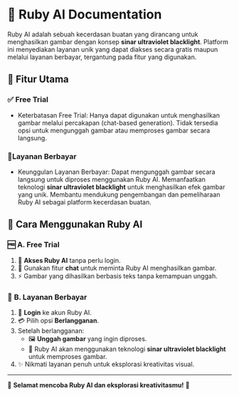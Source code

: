 # 🚀 Ruby AI Documentation
Ruby AI adalah sebuah kecerdasan buatan yang dirancang untuk menghasilkan gambar dengan konsep **sinar ultraviolet blacklight**. Platform ini menyediakan layanan unik yang dapat diakses secara gratis maupun melalui layanan berbayar, tergantung pada fitur yang digunakan.


## 🌟 Fitur Utama
### ✅ Free Trial
- Keterbatasan Free Trial:
Hanya dapat digunakan untuk menghasilkan gambar melalui percakapan (chat-based generation).
Tidak tersedia opsi untuk mengunggah gambar atau memproses gambar secara langsung.

### 🚀Layanan Berbayar
- Keunggulan Layanan Berbayar:
Dapat mengunggah gambar secara langsung untuk diproses menggunakan Ruby AI.
Memanfaatkan teknologi **sinar ultraviolet blacklight** untuk menghasilkan efek gambar yang unik.
Membantu mendukung pengembangan dan pemeliharaan Ruby AI sebagai platform kecerdasan buatan.

## 📖 **Cara Menggunakan Ruby AI**

### 🆓 **A. Free Trial**
1. 🔗 **Akses Ruby AI** tanpa perlu login.
2. 💬 Gunakan fitur **chat** untuk meminta Ruby AI menghasilkan gambar.
3. ⚡ Gambar yang dihasilkan berbasis teks tanpa kemampuan unggah.

### 💎 **B. Layanan Berbayar**
1. 🔑 **Login** ke akun Ruby AI.
2. 💳 Pilih opsi **Berlangganan**.
3. Setelah berlangganan:
   - 🖼️ **Unggah gambar** yang ingin diproses.
   - 🌌 Ruby AI akan menggunakan teknologi **sinar ultraviolet blacklight** untuk memproses gambar.
4. ✨ Nikmati layanan penuh untuk eksplorasi kreativitas visual.

---

🎉 **Selamat mencoba Ruby AI dan eksplorasi kreativitasmu!** 🚀
